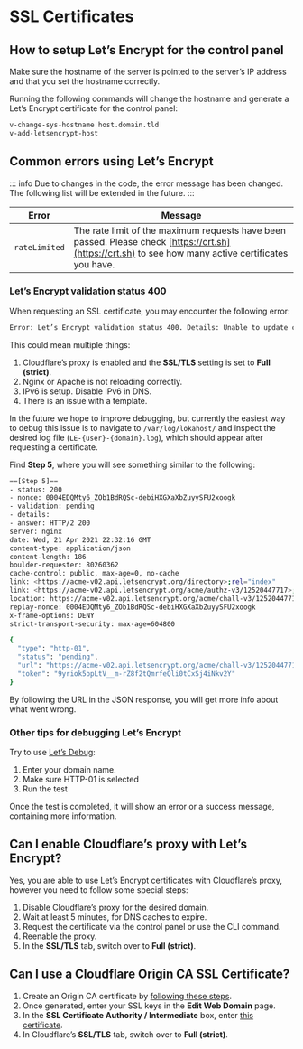 # SSL Certificates

## How to setup Let’s Encrypt for the control panel

Make sure the hostname of the server is pointed to the server’s IP address and that you set the hostname correctly.

Running the following commands will change the hostname and generate a Let’s Encrypt certificate for the control panel:

```bash
v-change-sys-hostname host.domain.tld
v-add-letsencrypt-host
```

## Common errors using Let’s Encrypt

::: info
Due to changes in the code, the error message has been changed. The following list will be extended in the future.
:::

| Error         | Message                                                                                                                                              |
| ------------- | ---------------------------------------------------------------------------------------------------------------------------------------------------- |
| `rateLimited` | The rate limit of the maximum requests have been passed. Please check [https://crt.sh](https://crt.sh) to see how many active certificates you have. |

### Let’s Encrypt validation status 400

When requesting an SSL certificate, you may encounter the following error:

```bash
Error: Let’s Encrypt validation status 400. Details: Unable to update challenge :: authorisation must be pending
```

This could mean multiple things:

1. Cloudflare’s proxy is enabled and the **SSL/TLS** setting is set to **Full (strict)**.
2. Nginx or Apache is not reloading correctly.
3. IPv6 is setup. Disable IPv6 in DNS.
4. There is an issue with a template.

In the future we hope to improve debugging, but currently the easiest way to debug this issue is to navigate to `/var/log/lokahost/` and inspect the desired log file (`LE-{user}-{domain}.log`), which should appear after requesting a certificate.

Find **Step 5**, where you will see something similar to the following:

```bash
==[Step 5]==
- status: 200
- nonce: 0004EDQMty6_ZOb1BdRQSc-debiHXGXaXbZuyySFU2xoogk
- validation: pending
- details:
- answer: HTTP/2 200
server: nginx
date: Wed, 21 Apr 2021 22:32:16 GMT
content-type: application/json
content-length: 186
boulder-requester: 80260362
cache-control: public, max-age=0, no-cache
link: <https://acme-v02.api.letsencrypt.org/directory>;rel="index"
link: <https://acme-v02.api.letsencrypt.org/acme/authz-v3/12520447717>;rel="up"
location: https://acme-v02.api.letsencrypt.org/acme/chall-v3/12520447717/scDRXA
replay-nonce: 0004EDQMty6_ZOb1BdRQSc-debiHXGXaXbZuyySFU2xoogk
x-frame-options: DENY
strict-transport-security: max-age=604800

{
  "type": "http-01",
  "status": "pending",
  "url": "https://acme-v02.api.letsencrypt.org/acme/chall-v3/12520447717/scDRXA",
  "token": "9yriok5bpLtV__m-rZ8f2tQmrfeQli0tCxSj4iNkv2Y"
}
```

By following the URL in the JSON response, you will get more info about what went wrong.

### Other tips for debugging Let’s Encrypt

Try to use [Let’s Debug](https://letsdebug.net):

1. Enter your domain name.
2. Make sure HTTP-01 is selected
3. Run the test

Once the test is completed, it will show an error or a success message, containing more information.

## Can I enable Cloudflare’s proxy with Let’s Encrypt?

Yes, you are able to use Let’s Encrypt certificates with Cloudflare’s proxy, however you need to follow some special steps:

1. Disable Cloudflare’s proxy for the desired domain.
2. Wait at least 5 minutes, for DNS caches to expire.
3. Request the certificate via the control panel or use the CLI command.
4. Reenable the proxy.
5. In the **SSL/TLS** tab, switch over to **Full (strict)**.

## Can I use a Cloudflare Origin CA SSL Certificate?

1. Create an Origin CA certificate by [following these steps](https://developers.cloudflare.com/ssl/origin-configuration/origin-ca#1-create-an-origin-ca-certificate).
2. Once generated, enter your SSL keys in the **Edit Web Domain** page.
3. In the **SSL Certificate Authority / Intermediate** box, enter [this certificate](https://developers.cloudflare.com/ssl/static/origin_ca_rsa_root.pem).
4. In Cloudflare’s **SSL/TLS** tab, switch over to **Full (strict)**.
